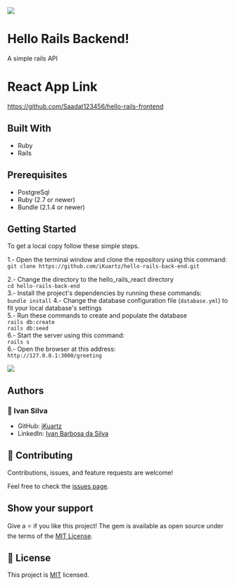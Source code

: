 ![](https://img.shields.io/badge/Microverse-blueviolet)

# Hello Rails Backend!

A simple rails API

# React App Link
https://github.com/Saadat123456/hello-rails-frontend
## Built With

- Ruby
- Rails

## Prerequisites  
- PostgreSql   
- Ruby (2.7 or newer)
- Bundle (2.1.4 or newer)

## Getting Started

To get a local copy follow these simple steps.  

1.- Open the terminal window and clone the repository using this command:  
`git clone https://github.com/iKuartz/hello-rails-back-end.git` 

2.- Change the directory to the hello_rails_react directory  
`cd hello-rails-back-end`  
3.- Install the project's dependencies by running these commands:   
`bundle install`
4.- Change the database configuration file (`database.yml`) to fit your local database's settings   
5.- Run these commands to create and populate the database   
`rails db:create`   
`rails db:seed`   
6.- Start the server using this command:  
`rails s`   
6.- Open the browser at this address:  
`http://127.0.0.1:3000/greeting`

![](./helloreact.gif)

## Authors

### :bust_in_silhouette: Ivan Silva
- GitHub: [iKuartz](https://github.com/iKuartz)
- LinkedIn: [Ivan Barbosa da Silva](https://www.linkedin.com/in/i-b-silva/)

## 🤝 Contributing

Contributions, issues, and feature requests are welcome!

Feel free to check the [issues page](../../issues/).

## Show your support

Give a ⭐️ if you like this project!
The gem is available as open source under the terms of the [MIT License](https://opensource.org/licenses/MIT).


## 📝 License

This project is [MIT](./MIT.md) licensed.
